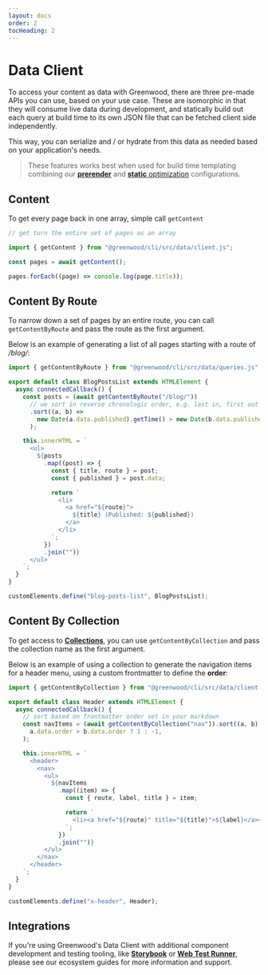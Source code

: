 ```yaml
---
layout: docs
order: 2
tocHeading: 2
---
```


# Data Client

To access your content as data with Greenwood, there are three pre-made APIs you can use, based on your use case. These are isomorphic in that they will consume live data during development, and statically build out each query at build time to its own JSON file that can be fetched client side independently.

This way, you can serialize and / or hydrate from this data as needed based on your application's needs.

> These features works best when used for build time templating combining our [**prerender**](/docs/configuration/#prerender) and [**static** optimization](/docs/configuration/#optimization) configurations.

## Content

To get every page back in one array, simple call `getContent`

```js
// get turn the entire set of pages as an array

import { getContent } from "@greenwood/cli/src/data/client.js";

const pages = await getContent();

pages.forEach((page) => console.log(page.title));
```

## Content By Route

To narrow down a set of pages by an entire route, you can call `getContentByRoute` and pass the route as the first argument.

Below is an example of generating a list of all pages starting with a route of _/blog/_:

```js
import { getContentByRoute } from "@greenwood/cli/src/data/queries.js";

export default class BlogPostsList extends HTMLElement {
  async connectedCallback() {
    const posts = (await getContentByRoute("/blog/"))
      // we sort in reverse chronologic order, e.g. last in, first out (LIFO)
      .sort((a, b) =>
        new Date(a.data.published).getTime() > new Date(b.data.published).getTime() ? -1 : 1,
      );

    this.innerHTML = `
      <ul>
        ${posts
          .map((post) => {
            const { title, route } = post;
            const { published } = post.data;

            return `
              <li>
                <a href="${route}">
                  ${title} (Published: ${published})
                </a>
              </li>
            `;
          })
          .join("")}
      </ul>
    `;
  }
}

customElements.define("blog-posts-list", BlogPostsList);
```

## Content By Collection

To get access to [**Collections**](/docs/content-as-data/collections/), you can use `getContentByCollection` and pass the collection name as the first argument.

Below is an example of using a collection to generate the navigation items for a header menu, using a custom frontmatter to define the **order**:

```js
import { getContentByCollection } from "@greenwood/cli/src/data/client.js";

export default class Header extends HTMLElement {
  async connectedCallback() {
    // sort based on frontmatter order set in your markdown
    const navItems = (await getContentByCollection("nav")).sort((a, b) =>
      a.data.order > b.data.order ? 1 : -1,
    );

    this.innerHTML = `
      <header>
        <nav>
          <ul>
            ${navItems
              .map((item) => {
                const { route, label, title } = item;

                return `
                  <li><a href="${route}" title="${title}">${label}</a></li>
                `;
              })
              .join("")}
          </ul>
        </nav>
      </header>
    `;
  }
}

customElements.define("x-header", Header);
```

## Integrations

If you're using Greenwood's Data Client with additional component development and testing tooling, like [**Storybook**](/guides/ecosystem/storybook/) or [**Web Test Runner**](/guides/ecosystem/web-test-runner/), please see our ecosystem guides for more information and support.
